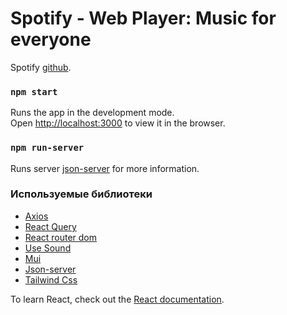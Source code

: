 # Spotify - Web Player: Music for everyone

Spotify [github](https://github.com/faridunBegijonov/spotify).

### `npm start`

Runs the app in the development mode.\
Open [http://localhost:3000](http://localhost:3000) to view it in the browser.

### `npm run-server`

Runs server [json-server](http://localhost:4200/) for more information.

### Используемые библиотеки

- [Axios](https://axios-http.com/ru/docs/intro)
- [React Query](https://tanstack.com/query/v3/)
- [React router dom](https://reactrouter.com/en/main)
- [Use Sound](https://www.joshwcomeau.com/react/announcing-use-sound-react-hook/#finding-and-prepping-sounds-5)
- [Mui](https://mui.com/material-ui/getting-started/)
- [Json-server](https://github.com/typicode/json-server)
- [Tailwind Css](https://tailwindcss.com/docs/guides/create-react-app)

To learn React, check out the [React documentation](https://reactjs.org/).
